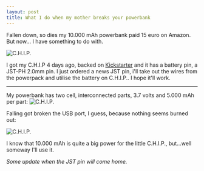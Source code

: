 ```yaml
---
layout: post
title: What I do when my mother breaks your powerbank
---
```



Fallen down, so dies my 10.000 mAh powerbank paid 15 euro on Amazon. But now... I have something to do with.

![C.H.I.P.]({{site.baseurl}}/images/chip.jpg)

I got my C.H.I.P 4 days ago, backed on [Kickstarter](https://www.kickstarter.com/projects/1598272670/chip-the-worlds-first-9-computer) and it has a battery pin, a JST-PH 2.0mm pin. I just ordered a news JST pin, i'll take out the wires from the powerpack and utilise the battery on C.H.I.P.. I hope it'll work.

---

My powerbank has two cell, interconnected parts, 3.7 volts and 5.000 mAh per part: 
![C.H.I.P.]({{site.baseurl}}/images/batt1.jpg)

Falling got broken the USB port, I guess, because nothing seems burned out:

![C.H.I.P.]({{site.baseurl}}/images/batt3.jpg)

I know that 10.000 mAh is quite a big power for the little C.H.I.P., but...well someway I'll use it. 

*Some update when the JST pin will come home.*

